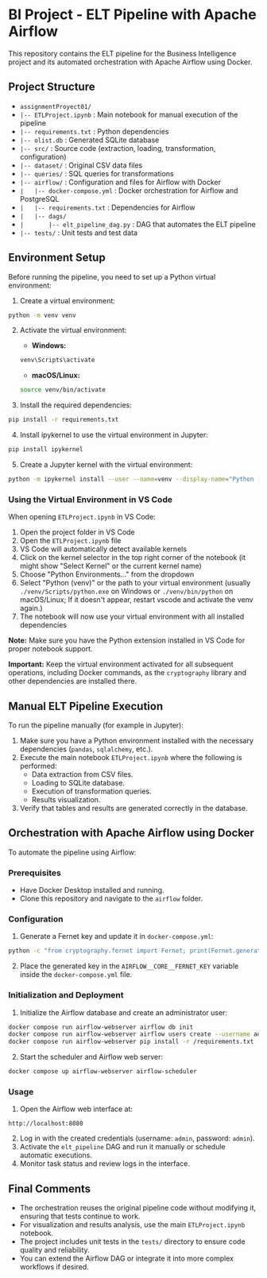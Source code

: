 # BI Project - ELT Pipeline with Apache Airflow

This repository contains the ELT pipeline for the Business Intelligence project and its automated orchestration with Apache Airflow using Docker.



## Project Structure


* `assignmentProyect01/`
* `|-- ETLProject.ipynb` : Main notebook for manual execution of the pipeline
* `|-- requirements.txt`     : Python dependencies
* `|-- olist.db`             : Generated SQLite database
* `|-- src/`                 : Source code (extraction, loading, transformation, configuration)
* `|-- dataset/`             : Original CSV data files
* `|-- queries/`             : SQL queries for transformations
* `|-- airflow/`             : Configuration and files for Airflow with Docker
* `|   |-- docker-compose.yml`       : Docker orchestration for Airflow and PostgreSQL
* `|   |-- requirements.txt`         : Dependencies for Airflow
* `|   |-- dags/`
* `|       |-- elt_pipeline_dag.py`  : DAG that automates the ELT pipeline
* `|-- tests/`                       : Unit tests and test data

## Environment Setup

Before running the pipeline, you need to set up a Python virtual environment:

1. Create a virtual environment:
```bash
python -m venv venv
```

2. Activate the virtual environment:
   - **Windows:**
   ```bash
   venv\Scripts\activate
   ```
   - **macOS/Linux:**
   ```bash
   source venv/bin/activate
   ```

3. Install the required dependencies:
```bash
pip install -r requirements.txt
```

4. Install ipykernel to use the virtual environment in Jupyter:
```bash
pip install ipykernel
```

5. Create a Jupyter kernel with the virtual environment:
```bash
python -m ipykernel install --user --name=venv --display-name="Python (venv)"
```

### Using the Virtual Environment in VS Code

When opening `ETLProject.ipynb` in VS Code:

1. Open the project folder in VS Code
2. Open the `ETLProject.ipynb` file
3. VS Code will automatically detect available kernels
4. Click on the kernel selector in the top right corner of the notebook (it might show "Select Kernel" or the current kernel name)
5. Choose "Python Environments..." from the dropdown
6. Select "Python (venv)" or the path to your virtual environment (usually `./venv/Scripts/python.exe` on Windows or `./venv/bin/python` on macOS/Linux; 
If it doesn't appear, restart vscode and activate the venv again.)
7. The notebook will now use your virtual environment with all installed dependencies

**Note:** Make sure you have the Python extension installed in VS Code for proper notebook support.

**Important:** Keep the virtual environment activated for all subsequent operations, including Docker commands, as the `cryptography` library and other dependencies are installed there.

## Manual ELT Pipeline Execution

To run the pipeline manually (for example in Jupyter):

1. Make sure you have a Python environment installed with the necessary dependencies (`pandas`, `sqlalchemy`, etc.).
2. Execute the main notebook `ETLProject.ipynb` where the following is performed:
   * Data extraction from CSV files.
   * Loading to SQLite database.
   * Execution of transformation queries.
   * Results visualization.
3. Verify that tables and results are generated correctly in the database.

## Orchestration with Apache Airflow using Docker

To automate the pipeline using Airflow:

### Prerequisites

* Have Docker Desktop installed and running.
* Clone this repository and navigate to the `airflow` folder.

### Configuration

1. Generate a Fernet key and update it in `docker-compose.yml`:

```bash
python -c "from cryptography.fernet import Fernet; print(Fernet.generate_key().decode())"
```

2. Place the generated key in the `AIRFLOW__CORE__FERNET_KEY` variable inside the `docker-compose.yml` file.

### Initialization and Deployment

1. Initialize the Airflow database and create an administrator user:

```bash
docker compose run airflow-webserver airflow db init
docker compose run airflow-webserver airflow users create --username admin --firstname Admin --lastname User --role Admin --email admin@example.com --password admin
docker compose run airflow-webserver pip install -r /requirements.txt
```

2. Start the scheduler and Airflow web server:

```bash
docker compose up airflow-webserver airflow-scheduler
```

### Usage

1. Open the Airflow web interface at:

```text
http://localhost:8080
```

2. Log in with the created credentials (username: `admin`, password: `admin`).
3. Activate the `elt_pipeline` DAG and run it manually or schedule automatic executions.
4. Monitor task status and review logs in the interface.

## Final Comments

* The orchestration reuses the original pipeline code without modifying it, ensuring that tests continue to work.
* For visualization and results analysis, use the main `ETLProject.ipynb` notebook.
* The project includes unit tests in the `tests/` directory to ensure code quality and reliability.
* You can extend the Airflow DAG or integrate it into more complex workflows if desired.
